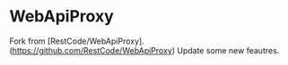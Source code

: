 
WebApiProxy
===========

Fork from [RestCode/WebApiProxy].(https://github.com/RestCode/WebApiProxy)
Update some new feautres.

